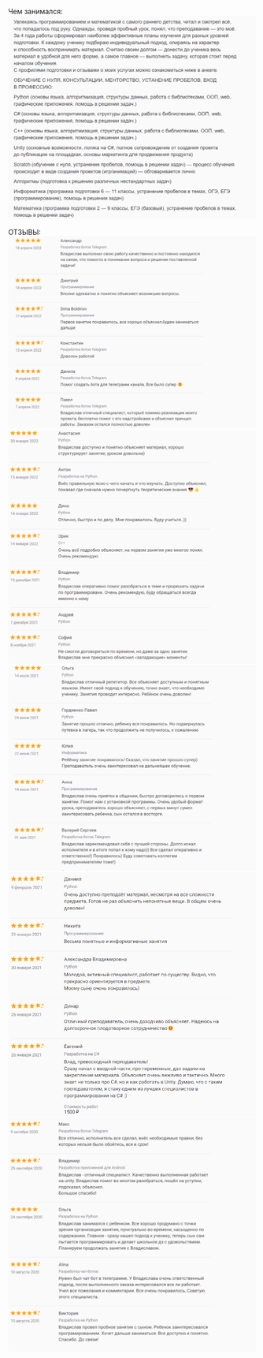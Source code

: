 Чем занимался:
![Image text](https://github.com/uniqueVlados/Reviews-teaching-/blob/main/about.png)

ОТЗЫВЫ:
![Image text](https://github.com/uniqueVlados/Reviews-teaching-/blob/main/screen_1.png)
![Image text](https://github.com/uniqueVlados/Reviews-teaching-/blob/main/screen_2.png)
![Image text](https://github.com/uniqueVlados/Reviews-teaching-/blob/main/screen_3.png)
![Image text](https://github.com/uniqueVlados/Reviews-teaching-/blob/main/screen_4.png)
![Image text](https://github.com/uniqueVlados/Reviews-teaching-/blob/main/screen_5.png)
